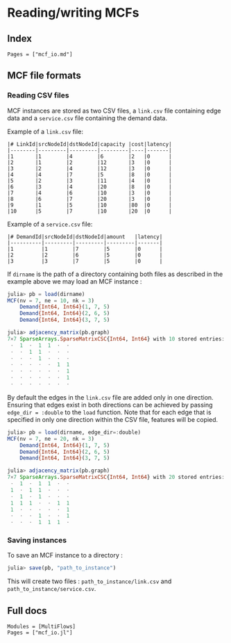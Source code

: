 # Reading/writing MCFs

## Index

```@index
Pages = ["mcf_io.md"]
```

## MCF file formats
### Reading CSV files
MCF instances are stored as two CSV files, a `link.csv` file containing edge data and a `service.csv` file containing the demand data. 

Example of a `link.csv` file: 
```csv
|# LinkId|srcNodeId|dstNodeId|capacity |cost|latency|
|--------|---------|---------|---------|----|-------|
|1       |1        |4        |6        |2   |0      |
|2       |1        |2        |12       |3   |0      |
|3       |2        |4        |12       |3   |0      |
|4       |4        |7        |5        |8   |0      |
|5       |2        |3        |11       |4   |0      |
|6       |3        |4        |20       |8   |0      |
|7       |4        |6        |10       |3   |0      |
|8       |6        |7        |20       |3   |0      |
|9       |1        |5        |10       |80  |0      |
|10      |5        |7        |10       |20  |0      |
```

Example of a `service.csv` file: 
```csv
|# DemandId|srcNodeId|dstNodeId|amount   |latency|
|----------|---------|---------|---------|-------|
|1         |1        |7        |5        |0      |
|2         |2        |6        |5        |0      |
|3         |3        |7        |5        |0      |
```

If `dirname` is the path of a directory containing both files as described in the example above we may load an MCF instance : 
```julia
julia> pb = load(dirname)
MCF(nv = 7, ne = 10, nk = 3)
	Demand{Int64, Int64}(1, 7, 5)
	Demand{Int64, Int64}(2, 6, 5)
	Demand{Int64, Int64}(3, 7, 5)

julia> adjacency_matrix(pb.graph)
7×7 SparseArrays.SparseMatrixCSC{Int64, Int64} with 10 stored entries:
 ⋅  1  ⋅  1  1  ⋅  ⋅
 ⋅  ⋅  1  1  ⋅  ⋅  ⋅
 ⋅  ⋅  ⋅  1  ⋅  ⋅  ⋅
 ⋅  ⋅  ⋅  ⋅  ⋅  1  1
 ⋅  ⋅  ⋅  ⋅  ⋅  ⋅  1
 ⋅  ⋅  ⋅  ⋅  ⋅  ⋅  1
 ⋅  ⋅  ⋅  ⋅  ⋅  ⋅  ⋅
```

By default the edges in the `link.csv` file are added only in one direction. Ensuring that edges exist in both directions can be achieved by passing `edge_dir = :double` to the `load` function. Note that for each edge that is specified in only one direction within the CSV file, features will be copied.

```julia
julia> pb = load(dirname, edge_dir=:double)
MCF(nv = 7, ne = 20, nk = 3)
	Demand{Int64, Int64}(1, 7, 5)
	Demand{Int64, Int64}(2, 6, 5)
	Demand{Int64, Int64}(3, 7, 5)

julia> adjacency_matrix(pb.graph)
7×7 SparseArrays.SparseMatrixCSC{Int64, Int64} with 20 stored entries:
 ⋅  1  ⋅  1  1  ⋅  ⋅
 1  ⋅  1  1  ⋅  ⋅  ⋅
 ⋅  1  ⋅  1  ⋅  ⋅  ⋅
 1  1  1  ⋅  ⋅  1  1
 1  ⋅  ⋅  ⋅  ⋅  ⋅  1
 ⋅  ⋅  ⋅  1  ⋅  ⋅  1
 ⋅  ⋅  ⋅  1  1  1  ⋅
```

### Saving instances
To save an MCF instance to a directory : 
```julia
julia> save(pb, "path_to_instance")
```

This will create two files : `path_to_instance/link.csv` and `path_to_instance/service.csv`.

## Full docs

```@autodocs
Modules = [MultiFlows]
Pages = ["mcf_io.jl"]

```

